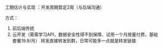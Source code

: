 工期估计与实现 ：开发周期暂定2周（与后端沟通）

方式： 
1. 前后端传统
2. 云开发（需需学习API，数据安全性得不到保障、试用一个月按量付费，基础套餐19.9/月）
转发直接转发到群，日常可能多一点就是转发链接